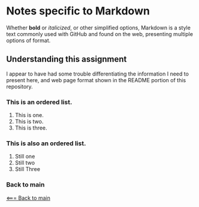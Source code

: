 # Notes specific to Markdown

Whether **bold** or *italicized*, or other simplified options, Markdown is a style text commonly used with GitHub and found on the web, presenting multiple options of format.

## Understanding this assignment

I appear to have had some trouble differentiating the information I need to present here, and web page format shown in the README portion of this repository.

### This is an ordered list.

1. This is one.
1. This is two.
1. This is three.

### This is also an ordered list.
 1. Still one
 2. Still two
 3. Still Three

 ### Back to main
[<=== Back to main](README.md)
